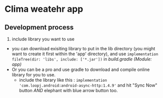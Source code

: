 # Clima weatehr app
## Development process 
1. include library you want to use 
- you can download exisiting library to put in the lib directory (you might want to create it first within the 'app' directory), and use `implementation fileTree(dir: 'libs', include: ['*.jar'])` in *build.gradle (Module: app)*
- Or you can be a pro and use gradle to download and compile online library for you to use.
  - include the library like this : `implementation 'com.loopj.android:android-async-http:1.4.9'` and hit "Sync Now" button *AND* elephant with blue arrow button too.
